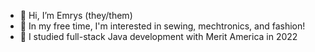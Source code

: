 - 👋 Hi, I’m Emrys (they/them)
- 👀 In my free time, I'm interested in sewing, mechtronics, and fashion!
- 🌱 I studied full-stack Java development with Merit America in 2022
<!---
eckoup/eckoup is a ✨ special ✨ repository because its `README.md` (this file) appears on your GitHub profile.
You can click the Preview link to take a look at your changes.
--->
